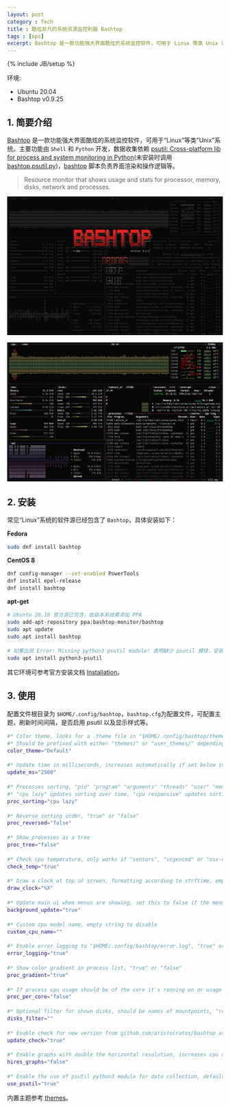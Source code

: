 ```yaml
---
layout: post
category : Tech
title : 酷炫非凡的系统资源监控利器 Bashtop
tags : [ops]
excerpt: Bashtop 是一款功能强大界面酷炫的系统监控软件，可用于 Linux 等类 Unix 系统，主要功能由 Shell 和 Python 开发。
---
```

{% include JB/setup %}

环境:

* Ubuntu 20.04
* Bashtop v0.9.25

## 1. 简要介绍

[Bashtop](https://github.com/aristocratos/bashtop) 是一款功能强大界面酷炫的系统监控软件，可用于“Linux”等类"Unix"系统。主要功能由 `Shell` 和 `Python` 开发，数据收集依赖 [psutil: Cross-platform lib for process and system monitoring in Python](https://github.com/giampaolo/psutil)(未安装时调用 [bashtop.psutil.py](https://github.com/aristocratos/bashtop/blob/master/src/bashtop.psutil.py))，[bashtop](https://github.com/aristocratos/bashtop/blob/master/bashtop) 脚本负责界面渲染和操作逻辑等。

> Resource monitor that shows usage and stats for processor, memory, disks, network and processes.

![main menu](https://raw.githubusercontent.com/aristocratos/bashtop/master/Imgs/menu.png)

![main ui](https://raw.githubusercontent.com/aristocratos/bashtop/master/Imgs/main.png)


## 2. 安装

常见“Linux”系统的软件源已经包含了 `Bashtop`，具体安装如下：

**Fedora**

```sh
sudo dnf install bashtop
```

**CentOS 8**

```sh
dnf config-manager --set-enabled PowerTools
dnf install epel-release
dnf install bashtop
```

**apt-get**

```sh
# Ubuntu 20.10 官方源已包含，低版本系统需添加 PPA
sudo add-apt-repository ppa:bashtop-monitor/bashtop
sudo apt update
sudo apt install bashtop

# 如果出现 Error: Missing python3 psutil module! 表明缺少 psutil 模块，安装即可
sudo apt install python3-psutil
```

其它环境可参考官方安装文档 [Installation](https://github.com/aristocratos/bashtop#installation)。

## 3. 使用

配置文件根目录为 `$HOME/.config/bashtop`，`bashtop.cfg`为配置文件，可配置主题，刷新时间间隔，是否启用 psutil 以及显示样式等。

```sh
#* Color theme, looks for a .theme file in "$HOME/.config/bashtop/themes" and "$HOME/.config/bashtop/user_themes"
#* Should be prefixed with either "themes/" or "user_themes/" depending on location, "Default" for builtin default theme
color_theme="Default"

#* Update time in milliseconds, increases automatically if set below internal loops processing time, recommended 2000 ms or above for better sample times for graphs
update_ms="2500"

#* Processes sorting, "pid" "program" "arguments" "threads" "user" "memory" "cpu lazy" "cpu responsive"
#* "cpu lazy" updates sorting over time, "cpu responsive" updates sorting directly
proc_sorting="cpu lazy"

#* Reverse sorting order, "true" or "false"
proc_reversed="false"

#* Show processes as a tree
proc_tree="false"

#* Check cpu temperature, only works if "sensors", "vcgencmd" or "osx-cpu-temp" commands is available
check_temp="true"

#* Draw a clock at top of screen, formatting according to strftime, empty string to disable
draw_clock="%X"

#* Update main ui when menus are showing, set this to false if the menus is flickering too much for comfort
background_update="true"

#* Custom cpu model name, empty string to disable
custom_cpu_name=""

#* Enable error logging to "$HOME/.config/bashtop/error.log", "true" or "false"
error_logging="true"

#* Show color gradient in process list, "true" or "false"
proc_gradient="true"

#* If process cpu usage should be of the core it's running on or usage of the total available cpu power
proc_per_core="false"

#* Optional filter for shown disks, should be names of mountpoints, "root" replaces "/", separate multiple values with space
disks_filter=""

#* Enable check for new version from github.com/aristocratos/bashtop at start
update_check="true"

#* Enable graphs with double the horizontal resolution, increases cpu usage
hires_graphs="false"

#* Enable the use of psutil python3 module for data collection, default on OSX
use_psutil="true"
```

内置主题参考 [themes](https://github.com/aristocratos/bashtop/tree/master/themes)。